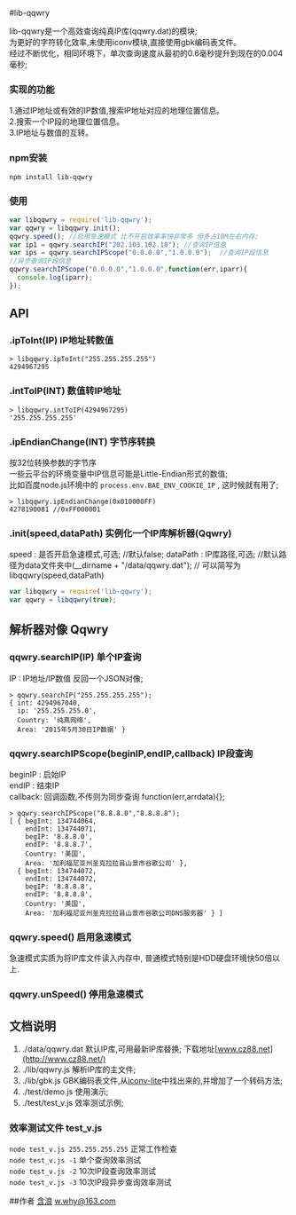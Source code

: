 #lib-qqwry

lib-qqwry是一个高效查询纯真IP库(qqwry.dat)的模块;  
为更好的字符转化效率,未使用iconv模块,直接使用gbk编码表文件。  
经过不断优化，相同环境下，单次查询速度从最初的0.6毫秒提升到现在的0.004毫秒;  

### 实现的功能
1.通过IP地址或有效的IP数值,搜索IP地址对应的地理位置信息。  
2.搜索一个IP段的地理位置信息。  
3.IP地址与数值的互转。  

### npm安装
```
npm install lib-qqwry
```

### 使用

```js
var libqqwry = require('lib-qqwry');
var qqwry = libqqwry.init();
qqwry.speed(); //启用急速模式 比不开启效率率快非常多 但多占10M左右内存;
var ip1 = qqwry.searchIP("202.103.102.10"); //查询IP信息
var ips = qqwry.searchIPScope("0.0.0.0","1.0.0.0");  //查询IP段信息
//异步查询IP段信息
qqwry.searchIPScope("0.0.0.0","1.0.0.0",function(err,iparr){
  console.log(iparr);
});
```

## API

### .ipToInt(IP) IP地址转数值
```
> libqqwry.ipToInt("255.255.255.255")
4294967295
```

### .intToIP(INT) 数值转IP地址
```
> libqqwry.intToIP(4294967295)
'255.255.255.255'
```

### .ipEndianChange(INT) 字节序转换
按32位转换参数的字节序  
一些云平台的环境变量中IP信息可能是Little-Endian形式的数值;  
比如百度node.js环境中的 `process.env.BAE_ENV_COOKIE_IP` , 这时候就有用了;
```
> libqqwry.ipEndianChange(0x010000FF)
4278190081 //0xFF000001
```

### .init(speed,dataPath) 实例化一个IP库解析器(Qqwry)
speed : 是否开启急速模式,可选; //默认false;
dataPath : IP库路径,可选; //默认路径为data文件夹中(__dirname + "/data/qqwry.dat");
// 可以简写为 libqqwry(speed,dataPath)
```js
var libqqwry = require('lib-qqwry');
var qqwry = libqqwry(true);
```

## 解析器对像 Qqwry
### qqwry.searchIP(IP) 单个IP查询
IP : IP地址/IP数值
反回一个JSON对像;  
```
> qqwry.searchIP("255.255.255.255");
{ int: 4294967040,
  ip: '255.255.255.0',
  Country: '纯真网络',
  Area: '2015年5月30日IP数据' }
```

### qqwry.searchIPScope(beginIP,endIP,callback) IP段查询
beginIP : 启始IP  
endIP : 结束IP  
callback: 回调函数,不传则为同步查询 function(err,arrdata){};  
```
> qqwry.searchIPScope("8.8.8.0","8.8.8.8");
[ { begInt: 134744064,
    endInt: 134744071,
    begIP: '8.8.8.0',
    endIP: '8.8.8.7',
    Country: '美国',
    Area: '加利福尼亚州圣克拉拉县山景市谷歌公司' },
  { begInt: 134744072,
    endInt: 134744072,
    begIP: '8.8.8.8',
    endIP: '8.8.8.8',
    Country: '美国',
    Area: '加利福尼亚州圣克拉拉县山景市谷歌公司DNS服务器' } ]
```

### qqwry.speed() 启用急速模式
急速模式实质为将IP库文件读入内存中, 普通模式特别是HDD硬盘环境快50倍以上.

### qqwry.unSpeed() 停用急速模式

## 文档说明
1. ./data/qqwry.dat  默认IP库,可用最新IP库替换; 下载地址[www.cz88.net](http://www.cz88.net/)
2. ./lib/qqwry.js  解析IP库的主文件;
3. ./lib/gbk.js  GBK编码表文件,从[iconv-lite](https://github.com/ashtuchkin/iconv-lite)中找出来的,并增加了一个转码方法;
4. ./test/demo.js  使用演示;
5. ./test/test_v.js  效率测试示例;

### 效率测试文件 test_v.js
`node test_v.js 255.255.255.255` 正常工作检查  
`node test_v.js -1` 单个查询效率测试  
`node test_v.js -2` 10次IP段查询效率测试  
`node test_v.js -3` 10次IP段异步查询效率测试  

##作者
[含浪](http://www.cnblogs.com/whyoop)   w.why@163.com


